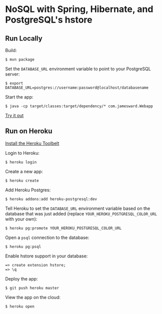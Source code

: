 # NoSQL with Spring, Hibernate, and PostgreSQL's hstore


## Run Locally

Build:

    $ mvn package

Set the `DATABASE_URL` environment variable to point to your PostgreSQL server:

    $ export DATABASE_URL=postgres://username:password@localhost/databasename

Start the app:

    $ java -cp target/classes:target/dependency/* com.jamesward.Webapp

[Try it out](http://localhost:8080)

## Run on Heroku 

[Install the Heroku Toolbelt](http://toolbelt.heroku.com)

Login to Heroku:

    $ heroku login

Create a new app:

    $ heroku create

Add Heroku Postgres:

    $ heroku addons:add heroku-postgresql:dev

Tell Heroku to set the `DATABASE_URL` environment variable based on the database that was just added (replace `YOUR_HEROKU_POSTGRESQL_COLOR_URL` with your own):

    $ heroku pg:promote YOUR_HEROKU_POSTGRESQL_COLOR_URL

Open a `psql` connection to the database:

    $ heroku pg:psql

Enable hstore support in your database:

    => create extension hstore;
    => \q

Deploy the app:

    $ git push heroku master

View the app on the cloud:

    $ heroku open

